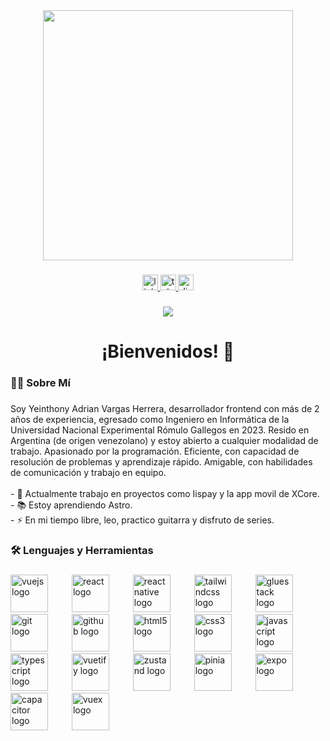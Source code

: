 <div align="center">
  <img height="400" src="https://media4.giphy.com/media/v1.Y2lkPTc5MGI3NjExZjloMTc4aXQ4ZmQ3ZDB0ZGl0NXRkZWVrb2N5MzI5YW1obDZhMGVibyZlcD12MV9pbnRlcm5hbF9naWZfYnlfaWQmY3Q9Zw/qgQUggAC3Pfv687qPC/giphy.gif"  />
</div>

###

<div align="center">
  <a href="https://www.linkedin.com/in/yeinthony-vargas-2a9274385/" target="_blank">
    <img src="https://img.shields.io/static/v1?message=LinkedIn&logo=linkedin&label=&color=0077B5&logoColor=white&labelColor=&style=for-the-badge" height="25" alt="linkedin logo"  />
  </a>
  <a href="https://t.me/Yeinthony" target="_blank">
    <img src="https://img.shields.io/static/v1?message=Telegram&logo=telegram&label=&color=2CA5E0&logoColor=white&labelColor=&style=for-the-badge" height="25" alt="telegram logo"  />
  </a>
  <a href="https://discordapp.com/users/796375277211090945" target="_blank">
    <img src="https://img.shields.io/static/v1?message=Discord&logo=discord&label=&color=7289DA&logoColor=white&labelColor=&style=for-the-badge" height="25" alt="discord logo"  />
  </a>
</div>

###

<div align="center">
  <img src="https://visitor-badge.laobi.icu/badge?page_id=Yeinthony.Yeinthony&"  />
</div>

###

<h1 align="center">¡Bienvenidos! 👋</h1>

###

<h3 align="left">👩‍💻  Sobre Mí</h3>

###

<p align="left">Soy Yeinthony Adrian Vargas Herrera, desarrollador frontend con más de 2 años de experiencia, egresado como Ingeniero en Informática de la Universidad Nacional Experimental Rómulo Gallegos en 2023. Resido en Argentina (de origen venezolano) y estoy abierto a cualquier modalidad de trabajo. Apasionado por la programación. Eficiente, con capacidad de resolución de problemas y aprendizaje rápido. Amigable, con habilidades de comunicación y trabajo en equipo.<br><br>- 🔭 Actualmente trabajo en proyectos como Iispay y la app movil de XCore.<br>- 📚 Estoy aprendiendo Astro.<br>- ⚡ En mi tiempo libre, leo, practico guitarra y disfruto de series.</p>

###

<h3 align="left">🛠 Lenguajes y Herramientas</h3>

###

<div align="left">
<img src="https://cdn.jsdelivr.net/gh/devicons/devicon/icons/vuejs/vuejs-original.svg" height="60" alt="vuejs logo"  />
  <img width="30" />
  <img src="https://cdn.jsdelivr.net/gh/devicons/devicon/icons/react/react-original.svg" height="60" alt="react logo"  />
  <img width="30" />
  <img src="https://cdn.worldvectorlogo.com/logos/react-native-1.svg" height="60" alt="reactnative logo"  />
  <img width="30" />
  <img src="https://cdn.worldvectorlogo.com/logos/tailwind-css-2.svg" height="60" alt="tailwindcss logo"  />
  <img width="30" />
  <img src="https://avatars.githubusercontent.com/u/120183344?s=48&v=4" height="60" alt="gluestack logo"  />
  <img width="30" />
  <img src="https://cdn.jsdelivr.net/gh/devicons/devicon/icons/git/git-original.svg" height="60" alt="git logo"  />
  <img width="30" />
  <img src="https://cdn.jsdelivr.net/gh/devicons/devicon/icons/github/github-original.svg" height="60" alt="github logo"  />
  <img width="30" />
  <img src="https://cdn.jsdelivr.net/gh/devicons/devicon/icons/html5/html5-original.svg" height="60" alt="html5 logo"  />
  <img width="30" />
  <img src="https://cdn.jsdelivr.net/gh/devicons/devicon/icons/css3/css3-original.svg" height="60" alt="css3 logo"  />
  <img width="30" />
  <img src="https://cdn.jsdelivr.net/gh/devicons/devicon/icons/javascript/javascript-original.svg" height="60" alt="javascript logo"  />
  <img width="30" />
  <img src="https://cdn.jsdelivr.net/gh/devicons/devicon/icons/typescript/typescript-original.svg" height="60" alt="typescript logo"  />
  <img width="30" />
  <img src="https://cdn.jsdelivr.net/gh/devicons/devicon/icons/vuetify/vuetify-original.svg" height="60" alt="vuetify logo"  />
  <img width="30" />
  <img src="https://user-images.githubusercontent.com/958486/218346783-72be5ae3-b953-4dd7-b239-788a882fdad6.svg" height="60" alt="zustand logo"  />
  <img width="30" />
  <img src="https://cdn.worldvectorlogo.com/logos/pinia-1.svg" height="60" alt="pinia logo"  />
  <img width="30" />
  <img src="https://www.svgrepo.com/show/353722/expo.svg" height="60" alt="expo logo"  />
  <img width="30" />
  <img src="https://cdn.worldvectorlogo.com/logos/capacitor-js.svg" height="60" alt="capacitor logo"  />
  <img width="30" />
  <img src="https://cdn.worldvectorlogo.com/logos/vuex-1.svg" height="60" alt="vuex logo"  />
</div>

###

